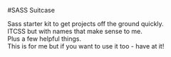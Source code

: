 #SASS Suitcase

Sass starter kit to get projects off the ground quickly.  
ITCSS but with names that make sense to me.  
Plus a few helpful things.  
This is for me but if you want to use it too - have at it!